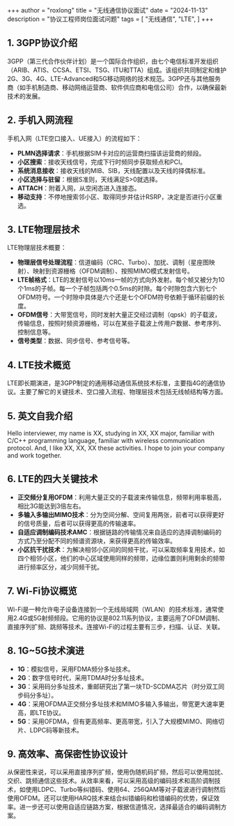 +++
author = "roxlong"
title = "无线通信协议面试"
date = "2024-11-13"
description = "协议工程师岗位面试问题"
tags = [
    "无线通信",
    "LTE",
]
+++

## 1. 3GPP协议介绍
3GPP（第三代合作伙伴计划）是一个国际合作组织，由七个电信标准开发组织（ARIB、ATIS、CCSA、ETSI、TSG、ITU和TTA）组成。该组织共同制定和维护2G、3G、4G、LTE-Advanced和5G移动网络的技术规范。3GPP还与其他服务商（如手机制造商、移动网络运营商、软件供应商和电信公司）合作，以确保最新技术的发展。

## 2. 手机入网流程
手机入网（LTE空口接入、UE接入）的流程如下：
- **PLMN选择请求**：手机根据SIM卡对应的运营商扫描该运营商的频段。
- **小区搜索**：接收天线信号，完成下行时频同步获取频点和PCI。
- **系统消息接收**：接收天线的MIB、SIB，天线配置以及天线的择偶标准。
- **小区选择与驻留**：根据S准则，天线满足S>0就选择。
- **ATTACH**：附着入网，从空闲态进入连接态。
- **移动支持**：不停地搜索邻小区、取得同步并估计RSRP，决定是否进行小区重选。

## 3. LTE物理层技术
LTE物理层技术概要：
- **物理层信号处理流程**：信道编码（CRC、Turbo）、加扰、调制（星座图映射）、映射到资源栅格（OFDM调制）、按照MIMO模式发射信号。
- **LTE帧格式**：LTE的发射信号以10ms一帧的方式向外发射。每个帧又被分为10个1ms的子帧。每一个子帧包括两个0.5ms的时隙。每个时隙包含六到七个OFDM符号。一个时隙中具体是六个还是七个OFDM符号依赖于循环前缀的长度。
- **OFDM信号**：大带宽信号，同时发射大量正交经过调制（qpsk）的子载波，传输信息，按照时频资源栅格，可以在某些子载波上传用户数据、参考序列、控制信息等。
- **信号类型**：数据、同步信号、参考信号等。

## 4. LTE技术概览
LTE即长期演进，是3GPP制定的通用移动通信系统技术标准，主要指4G的通信协议。主要了解它的关键技术、空口接入流程、物理层技术包括无线帧结构等方面。

## 5. 英文自我介绍
Hello interviewer, my name is XX, studying in XX, XX major, familiar with C/C++ programming language, familiar with wireless communication protocol. And, I like XX, XX, XX these activities. I hope to join your company and work together.

## 6. LTE的四大关键技术
- **正交频分复用OFDM**：利用大量正交的子载波来传输信息，频带利用率极高，相比3G能达到3倍左右。
- **多输入多输出MIMO技术**：分为空间分解、空间复用两张，前者可以获得更好的信号质量，后者可以获得更高的传输速率。
- **自适应调制编码技术AMC**：根据链路的传输情况来自适应的选择调制编码的方式乃至分配不同的频谱资源块，来获得更高的传输效率。
- **小区抗干扰技术**：为解决相邻小区间的同频干扰，可以采取频率复用技术，如四个相邻小区，他们的中心区域使用同样的频带，边缘位置则利用剩余的频带进行频率区分，减少同频干扰。

## 7. Wi-Fi协议概览
Wi-Fi是一种允许电子设备连接到一个无线局域网（WLAN）的技术标准，通常使用2.4G或5G射频频段。它用的协议是802.11系列协议，主要运用了OFDM调制、直接序列扩频、跳频等技术。连接Wi-Fi的过程主要有三步，扫描、认证、关联。

## 8. 1G~5G技术演进
- **1G**：模拟信号，采用FDMA频分多址技术。
- **2G**：数字信号时代，采用TDMA时分多址技术。
- **3G**：采用码分多址技术，重邮研究出了第一块TD-SCDMA芯片（时分双工同步码分多址）。
- **4G**：采用OFDMA正交频分多址技术和MIMO多输入多输出，带宽更大速率更高，即LTE协议。
- **5G**：采用OFDMA，但有更高频率、更高带宽，引入了大规模MIMO、网络切片、LDPC码等新技术。

## 9. 高效率、高保密性协议设计
从保密性来说，可以采用直接序列扩频，使用伪随机码扩频，然后可以使用加扰、交织、跳频通信这些技术。从效率来看，可以采用高级的编码技术和高阶调制技术，如使用LDPC、Turbo等纠错码、使用64、256QAM等对子载波进行调制然后使用OFDM。还可以使用HARQ技术来结合纠错编码和检错编码的优势，保证效率。进一步还可以使用自适应链路方案，根据信道情况，选择最适合的编码调制方案。
